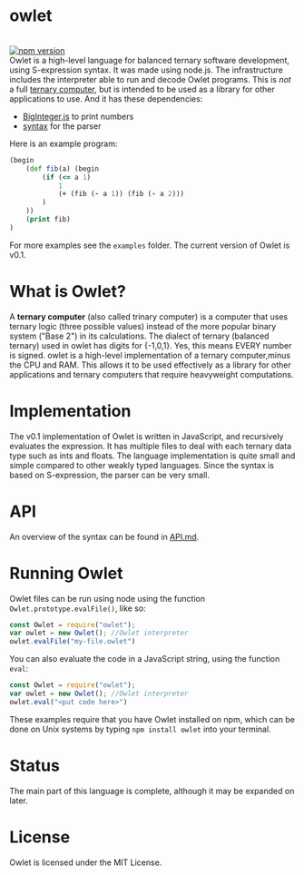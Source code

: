 # owlet
<br />[![npm version](https://badge.fury.io/js/owlet.svg)](https://badge.fury.io/js/owlet)<br />
Owlet is a high-level language for balanced ternary software development, using S-expression syntax. It was made using node.js. The infrastructure includes the interpreter able to run and decode Owlet programs. This is *not* a full [ternary computer](https://en.wikipedia.org/wiki/Ternary_computer), but is intended to be used as a library for other applications to use. And it has these dependencies:
* [BigInteger.js](https://github.com/peterolson/BigInteger.js/) to print numbers
* [syntax](https://github.com/DmitrySoshnikov/syntax) for the parser

Here is an example program:
```clojure
(begin
    (def fib(a) (begin
        (if (<= a 1)
            1
            (+ (fib (- a 1)) (fib (- a 2)))
        )
    ))
    (print fib)
)
```

For more examples see the `examples` folder. The current version of Owlet is v0.1.

# What is Owlet?
A **ternary computer** (also called trinary computer) is a computer that uses ternary logic (three possible values) instead of the more popular binary system ("Base 2") in its calculations. The dialect of ternary (balanced ternary) used in owlet has digits for {-1,0,1}. Yes, this means EVERY number is signed. owlet is a high-level implementation of a ternary computer,minus the CPU and RAM. This allows it to be used effectively as a library for other applications and ternary computers that require heavyweight computations.

# Implementation 
The v0.1 implementation of Owlet is written in JavaScript, and recursively evaluates the expression. It has multiple files to deal with each ternary data type such as ints and floats. The language implementation is quite small and simple compared to other weakly typed languages. Since the syntax is based on S-expression, the parser can be very small.

# API
An overview of the syntax can be found in [API.md](API.md). 

# Running Owlet
Owlet files can be run using node using the function `Owlet.prototype.evalFile()`, like so:
```js
const Owlet = require("owlet");
var owlet = new Owlet(); //Owlet interpreter
owlet.evalFile("my-file.owlet")
```

You can also evaluate the code in a JavaScript string, using the function `eval`:
```js
const Owlet = require("owlet");
var owlet = new Owlet(); //Owlet interpreter
owlet.eval("<put code here>")
```

These examples require that you have Owlet installed on npm, which can be done on Unix systems by typing `npm install owlet` into your terminal. 

# Status
The main part of this language is complete, although it may be expanded on later.

# License
Owlet is licensed under the MIT License.

